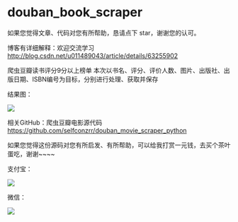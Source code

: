 # douban_book_scraper
如果您觉得文章、代码对您有所帮助，恳请点下 star，谢谢您的认可。

博客有详细解释：欢迎交流学习  http://blog.csdn.net/u011489043/article/details/63255902

爬虫豆瓣读书评分9分以上榜单
本次以书名、评分、评价人数、图片、出版社、出版日期、ISBN编号为目标，分别进行处理、获取并保存

结果图：

![](https://img-blog.csdn.net/20170408224039785?watermark/2/text/aHR0cDovL2Jsb2cuY3Nkbi5uZXQvdTAxMTQ4OTA0Mw==/font/5a6L5L2T/fontsize/400/fill/I0JBQkFCMA==/dissolve/70/gravity/SouthEast)

相关GitHub：爬虫豆瓣电影源代码   https://github.com/selfconzrr/douban_movie_scraper_python

如果您觉得这份源码对您有所启发、有所帮助，可以给我打赏一元钱，去买个茶叶蛋吃，谢谢~~~~

支付宝：

![](http://img.my.csdn.net/uploads/201712/18/1513566798_2615.jpg)

微信：

![](http://img.my.csdn.net/uploads/201712/18/1513566531_2774.jpg)
